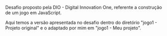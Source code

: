 Desafio proposto pela DIO - Digital Innovation One, referente a construção de um jogo em JavaScript.

Aqui temos a versão apresentada no desafio dentro do diretório "jogo1 - Projeto original" e o adaptado por mim em "jogo1 - Meu projeto".